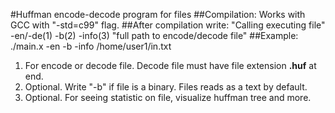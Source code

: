  #Huffman encode-decode program for files
   ##Compilation:
      Works with GCC with "-std=c99" flag.
   ##After compilation write:
      "Calling executing file" -en/-de(1) -b(2) -info(3) "full path to encode/decode file"
   ##Example:
      ./main.x -en -b -info /home/user1/in.txt
 1. For encode or decode file. Decode file must have file extension **.huf** at end.
 2. Optional. Write "-b" if file is a binary. Files reads as a text by default.
 3. Optional. For seeing statistic on file, visualize huffman tree and more.